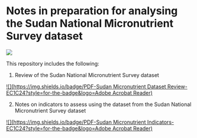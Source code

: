 # Notes in preparation for analysing the Sudan National Micronutrient Survey dataset

<!-- badges: start -->
[![](https://img.shields.io/badge/version-v0.2.1-orange)](https://github.com/ernestguevarra/sudanMNreview/tree/v0.2.1)
<!-- badges: end -->

This repository includes the following:

1. Review of the Sudan National Micronutrient Survey dataset 

[![](https://img.shields.io/badge/PDF-Sudan Micronutrient Dataset Review-EC1C24?style=for-the-badge&logo=Adobe Acrobat Reader)](https://github.com/ernestguevarra/sudanMNreview/blob/master/sudanMNreview.pdf)

2. Notes on indicators to assess using the dataset from the Sudan National Micronutrient Survey dataset 

[![](https://img.shields.io/badge/PDF-Sudan Micronutrient Indicators-EC1C24?style=for-the-badge&logo=Adobe Acrobat Reader)](https://github.com/ernestguevarra/sudanMNreview/blob/master/sudanMNindicators.pdf)